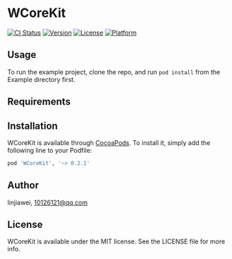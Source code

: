 # WCoreKit

[![CI Status](http://img.shields.io/travis/linjiawei/WCoreKit.svg?style=flat)](https://travis-ci.org/linjiawei/WCoreKit)
[![Version](https://img.shields.io/cocoapods/v/WCoreKit.svg?style=flat)](http://cocoapods.org/pods/WCoreKit)
[![License](https://img.shields.io/cocoapods/l/WCoreKit.svg?style=flat)](http://cocoapods.org/pods/WCoreKit)
[![Platform](https://img.shields.io/cocoapods/p/WCoreKit.svg?style=flat)](http://cocoapods.org/pods/WCoreKit)

## Usage

To run the example project, clone the repo, and run `pod install` from the Example directory first.

## Requirements

## Installation

WCoreKit is available through [CocoaPods](http://cocoapods.org). To install
it, simply add the following line to your Podfile:

```ruby
pod 'WCoreKit', '~> 0.2.1'
```

## Author

linjiawei, 10126121@qq.com

## License

WCoreKit is available under the MIT license. See the LICENSE file for more info.
